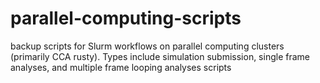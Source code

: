 # parallel-computing-scripts
backup scripts for Slurm workflows on parallel computing clusters (primarily CCA rusty). Types include simulation submission, single frame analyses, and multiple frame looping analyses scripts
